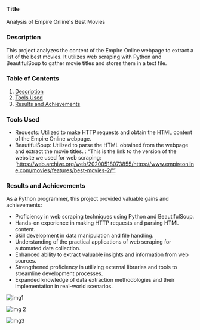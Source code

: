 ### Title
Analysis of Empire Online's Best Movies

### Description
This project analyzes the content of the Empire Online webpage to extract a list of the best movies. It utilizes web scraping with Python and BeautifulSoup to gather movie titles and stores them in a text file.

### Table of Contents
1. [Description](#description)
2. [Tools Used](#tools-used)
3. [Results and Achievements](#results-and-achievements)

### Tools Used
- Requests: Utilized to make HTTP requests and obtain the HTML content of the Empire Online webpage.
- BeautifulSoup: Utilized to parse the HTML obtained from the webpage and extract the movie titles.
: “This is the link to the version of the website we used for web scraping: ‘https://web.archive.org/web/20200518073855/https://www.empireonline.com/movies/features/best-movies-2/’”

### Results and Achievements
As a Python programmer, this project provided valuable gains and achievements:
- Proficiency in web scraping techniques using Python and BeautifulSoup.
- Hands-on experience in making HTTP requests and parsing HTML content.
- Skill development in data manipulation and file handling.
- Understanding of the practical applications of web scraping for automated data collection.
- Enhanced ability to extract valuable insights and information from web sources.
- Strengthened proficiency in utilizing external libraries and tools to streamline development processes.
- Expanded knowledge of data extraction methodologies and their implementation in real-world scenarios.
  
![img1](https://github.com/bardack134/Analysis-of-Empire-Online-s-Best-Movies/assets/142977989/1a8828a8-4362-432a-bb0b-f9f53b127d9b)


![img 2](https://github.com/bardack134/Analysis-of-Empire-Online-s-Best-Movies/assets/142977989/5fe283a3-3c1a-4d42-bc5f-08089bca7fd1)

![img3](https://github.com/bardack134/Analysis-of-Empire-Online-s-Best-Movies/assets/142977989/058d2643-0c1f-43d2-9f2e-8cb84d2a3563)
